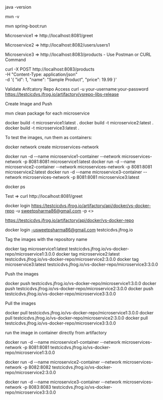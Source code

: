 java -version

mvn -v

mvn spring-boot:run

Microservice1 => http://localhost:8081/greet

Microservice2 => http://localhost:8082/users/users1

Microservice3 => http://localhost:8083/products - Use Postman or CURL Command 

curl -X POST http://localhost:8083/products \
-H "Content-Type: application/json" \
-d '{
  "id": 1,
  "name": "Sample Product",
  "price": 19.99
}'


Validate Arifcatory Repo Access 
curl -u your-username:your-password https://testcicdvs.jfrog.io/artifactory/vsrepo-libs-release

Create Image and Push 

mvn clean package for each microservice

docker build -t microservice1:latest .
docker build -t microservice2:latest .
docker build -t microservice3:latest .

To test the images, run them as containers:

docker network create microservices-network

docker run -d --name microservice1-container --network microservices-network -p 8081:8081 microservice1:latest
docker run -d --name microservice2-container --network microservices-network -p 8081:8081 microservice2:latest
docker run -d --name microservice3-container --network microservices-network -p 8081:8081 microservice3:latest



docker ps

Test => curl http://localhost:8081/greet


docker login https://testcicdvs.jfrog.io/artifactory/api/docker/vs-docker-repo -u sweetpsharma86@gmail.com -p <<Password>>

https://testcicdvs.jfrog.io/artifactory/api/docker/vs-docker-repo

docker login -usweetpsharma86@gmail.com testcicdvs.jfrog.io

Tag the images with the repository name

docker tag microservice1:latest testcicdvs.jfrog.io/vs-docker-repo/microservice1:3.0.0
docker tag microservice2:latest testcicdvs.jfrog.io/vs-docker-repo/microservice2:3.0.0
docker tag microservice3:latest testcicdvs.jfrog.io/vs-docker-repo/microservice3:3.0.0

Push the images

docker push testcicdvs.jfrog.io/vs-docker-repo/microservice1:3.0.0
docker push testcicdvs.jfrog.io/vs-docker-repo/microservice2:3.0.0
docker push testcicdvs.jfrog.io/vs-docker-repo/microservice3:3.0.0

Pull the images

docker pull testcicdvs.jfrog.io/vs-docker-repo/microservice1:3.0.0
docker pull testcicdvs.jfrog.io/vs-docker-repo/microservice2:3.0.0
docker pull testcicdvs.jfrog.io/vs-docker-repo/microservice3:3.0.0

run the image in container directly from artifactory 

docker run -d --name microservice1-container --network microservices-network -p 8081:8081 testcicdvs.jfrog.io/vs-docker-repo/microservice1:3.0.0

docker run -d --name microservice2-container --network microservices-network -p 8082:8082 testcicdvs.jfrog.io/vs-docker-repo/microservice2:3.0.0

docker run -d --name microservice3-container --network microservices-network -p 8083:8083 testcicdvs.jfrog.io/vs-docker-repo/microservice3:3.0.0

